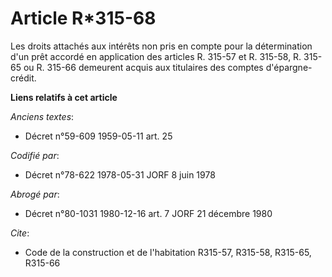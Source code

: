 # Article R*315-68

Les droits attachés aux intérêts non pris en compte pour la détermination d'un prêt accordé en application des articles R.
315-57 et R. 315-58, R. 315-65 ou R. 315-66 demeurent acquis aux titulaires des comptes d'épargne-crédit.

**Liens relatifs à cet article**

_Anciens textes_:

  - Décret n°59-609 1959-05-11 art. 25

_Codifié par_:

  - Décret n°78-622 1978-05-31 JORF 8 juin 1978

_Abrogé par_:

  - Décret n°80-1031 1980-12-16 art. 7 JORF 21 décembre 1980

_Cite_:

  - Code de la construction et de l'habitation R315-57, R315-58, R315-65, R315-66
